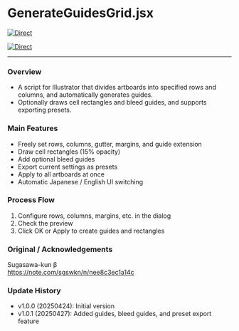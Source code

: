 # GenerateGuidesGrid.jsx

[![Direct](https://img.shields.io/badge/Direct%20Link-GenerateGuidesGrid.jsx-ffcc00.svg)](https://github.com/swwwitch/illustrator-scripts/blob/master/jsx/GenerateGuidesGrid.jsx)

[![Direct](https://img.shields.io/badge/Back%20to%20home-All%20scripts-cccccc.svg)](https://github.com/swwwitch/illustrator-scripts/blob/master/README.md)

---

### Overview

- A script for Illustrator that divides artboards into specified rows and columns, and automatically generates guides.
- Optionally draws cell rectangles and bleed guides, and supports exporting presets.

### Main Features

- Freely set rows, columns, gutter, margins, and guide extension
- Draw cell rectangles (15% opacity)
- Add optional bleed guides
- Export current settings as presets
- Apply to all artboards at once
- Automatic Japanese / English UI switching

### Process Flow

1. Configure rows, columns, margins, etc. in the dialog
2. Check the preview
3. Click OK or Apply to create guides and rectangles

### Original / Acknowledgements

Sugasawa-kun β  
https://note.com/sgswkn/n/nee8c3ec1a14c

### Update History

- v1.0.0 (20250424): Initial version
- v1.0.1 (20250427): Added guides, bleed guides, and preset export feature